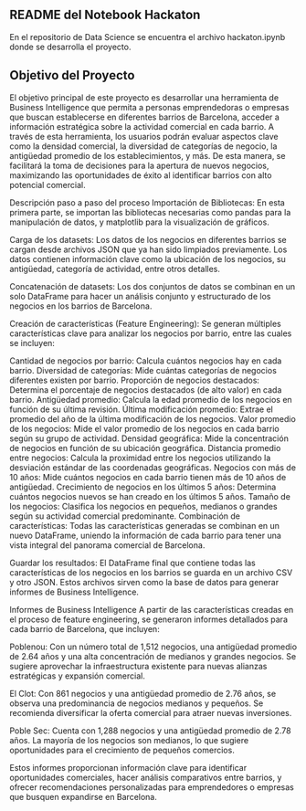 ## README del Notebook Hackaton 

En el repositorio de Data Science se encuentra el archivo hackaton.ipynb donde se desarrolla el proyecto.

## Objetivo del Proyecto

El objetivo principal de este proyecto es desarrollar una herramienta de Business Intelligence que permita a personas emprendedoras o empresas que buscan establecerse en diferentes barrios de Barcelona, acceder a información estratégica sobre la actividad comercial en cada barrio. A través de esta herramienta, los usuarios podrán evaluar aspectos clave como la densidad comercial, la diversidad de categorías de negocio, la antigüedad promedio de los establecimientos, y más. De esta manera, se facilitará la toma de decisiones para la apertura de nuevos negocios, maximizando las oportunidades de éxito al identificar barrios con alto potencial comercial.

Descripción paso a paso del proceso
Importación de Bibliotecas:
En esta primera parte, se importan las bibliotecas necesarias como pandas para la manipulación de datos, y matplotlib para la visualización de gráficos.

Carga de los datasets:
Los datos de los negocios en diferentes barrios se cargan desde archivos JSON que ya han sido limpiados previamente. Los datos contienen información clave como la ubicación de los negocios, su antigüedad, categoría de actividad, entre otros detalles.

Concatenación de datasets:
Los dos conjuntos de datos se combinan en un solo DataFrame para hacer un análisis conjunto y estructurado de los negocios en los barrios de Barcelona.

Creación de características (Feature Engineering):
Se generan múltiples características clave para analizar los negocios por barrio, entre las cuales se incluyen:

Cantidad de negocios por barrio: Calcula cuántos negocios hay en cada barrio.
Diversidad de categorías: Mide cuántas categorías de negocios diferentes existen por barrio.
Proporción de negocios destacados: Determina el porcentaje de negocios destacados (de alto valor) en cada barrio.
Antigüedad promedio: Calcula la edad promedio de los negocios en función de su última revisión.
Última modificación promedio: Extrae el promedio del año de la última modificación de los negocios.
Valor promedio de los negocios: Mide el valor promedio de los negocios en cada barrio según su grupo de actividad.
Densidad geográfica: Mide la concentración de negocios en función de su ubicación geográfica.
Distancia promedio entre negocios: Calcula la proximidad entre los negocios utilizando la desviación estándar de las coordenadas geográficas.
Negocios con más de 10 años: Mide cuántos negocios en cada barrio tienen más de 10 años de antigüedad.
Crecimiento de negocios en los últimos 5 años: Determina cuántos negocios nuevos se han creado en los últimos 5 años.
Tamaño de los negocios: Clasifica los negocios en pequeños, medianos o grandes según su actividad comercial predominante.
Combinación de características:
Todas las características generadas se combinan en un nuevo DataFrame, uniendo la información de cada barrio para tener una vista integral del panorama comercial de Barcelona.

Guardar los resultados:
El DataFrame final que contiene todas las características de los negocios en los barrios se guarda en un archivo CSV y otro JSON. Estos archivos sirven como la base de datos para generar informes de Business Intelligence.

Informes de Business Intelligence
A partir de las características creadas en el proceso de feature engineering, se generaron informes detallados para cada barrio de Barcelona, que incluyen:

Poblenou: Con un número total de 1,512 negocios, una antigüedad promedio de 2.64 años y una alta concentración de medianos y grandes negocios. Se sugiere aprovechar la infraestructura existente para nuevas alianzas estratégicas y expansión comercial.

El Clot: Con 861 negocios y una antigüedad promedio de 2.76 años, se observa una predominancia de negocios medianos y pequeños. Se recomienda diversificar la oferta comercial para atraer nuevas inversiones.

Poble Sec: Cuenta con 1,288 negocios y una antigüedad promedio de 2.78 años. La mayoría de los negocios son medianos, lo que sugiere oportunidades para el crecimiento de pequeños comercios.

Estos informes proporcionan información clave para identificar oportunidades comerciales, hacer análisis comparativos entre barrios, y ofrecer recomendaciones personalizadas para emprendedores o empresas que busquen expandirse en Barcelona.


